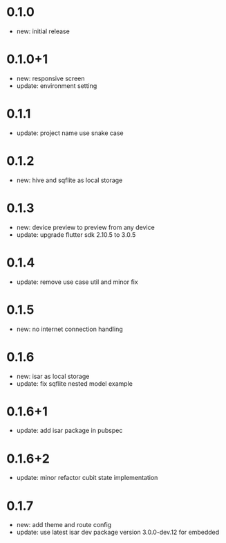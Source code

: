 # 0.1.0
- new: initial release

# 0.1.0+1
- new: responsive screen
- update: environment setting

# 0.1.1
- update: project name use snake case

# 0.1.2
- new: hive and sqflite as local storage

# 0.1.3
- new: device preview to preview from any device
- update: upgrade flutter sdk 2.10.5 to 3.0.5

# 0.1.4
- update: remove use case util and minor fix

# 0.1.5
- new: no internet connection handling

# 0.1.6
- new: isar as local storage
- update: fix sqflite nested model example

# 0.1.6+1
- update: add isar package in pubspec

# 0.1.6+2
- update: minor refactor cubit state implementation

# 0.1.7
- new: add theme and route config
- update: use latest isar dev package version 3.0.0-dev.12 for embedded